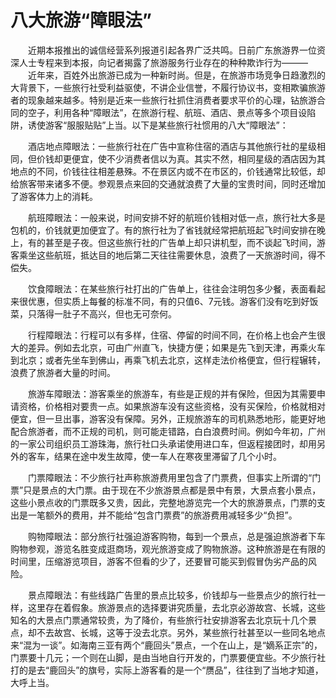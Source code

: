 # 八大旅游“障眼法”  

&emsp;&emsp;近期本报推出的诚信经营系列报道引起各界广泛共鸣。日前广东旅游界一位资深人士专程来到本报，向记者揭露了旅游服务行业存在的种种欺诈行为———  
&emsp;&emsp;近年来，百姓外出旅游已成为一种新时尚。但是，在旅游市场竞争日趋激烈的大背景下，一些旅行社受利益驱使，不讲企业信誉，不履行协议书，变相欺骗旅游者的现象越来越多。特别是近来一些旅行社抓住消费者要求平价的心理，钻旅游合同的空子，利用各种“障眼法”，在旅游行程、航班、酒店、景点等多个项目设陷阱，诱使游客“服服贴贴”上当。以下是某些旅行社惯用的八大“障眼法”：  

&emsp;&emsp;酒店地点障眼法：一些旅行社在广告中宣称住宿的酒店与其他旅行社的星级相同，但价钱却更便宜，使不少消费者信以为真。其实不然，相同星级的酒店因为其地点的不同，价钱往往相差悬殊。不在景区内或不在市区的，价钱通常比较低，却给旅客带来诸多不便。参观景点来回的交通就浪费了大量的宝贵时间，同时还增加了游客体力上的消耗。  

&emsp;&emsp;航班障眼法：一般来说，时间安排不好的航班价钱相对低一点，旅行社大多是包机的，价钱就更加便宜了。有的旅行社为了省钱就经常把航班起飞时间安排在晚上，有的甚至是子夜。但这些旅行社的广告单上却只讲机型，而不谈起飞时间，游客乘坐这些航班，抵达目的地后第二天往往需要休息，浪费了一天旅游时间，得不偿失。  

&emsp;&emsp;饮食障眼法：在某些旅行社打出的广告单上，往往会注明包多少餐，表面看起来很优惠，但实质上每餐的标准不同，有的只值6、7元钱。游客们没有吃到好饭菜，只落得一肚子不高兴，但也无可奈何。  

&emsp;&emsp;行程障眼法：行程可以有多样，住宿、停留的时间不同，在价格上也会产生很大的差异。例如去北京，可由广州直飞，快捷方便；如果是先飞到天津，再乘火车到北京；或者先坐车到佛山，再乘飞机去北京，这样走法价格便宜，但行程辗转，浪费了旅游者大量的时间。  

&emsp;&emsp;旅游车障眼法：游客乘坐的旅游车，有些是正规的并有保险，但因为其需要申请资格，价格相对要贵一点。如果旅游车没有这些资格，没有买保险，价格就相对便宜，但一旦出事，游客没有保障。另外，正规旅游车的司机熟悉地形，能更好地配合旅游者，而不正规的司机，则可能走错路，白白浪费时间。例如今年初，广州的一家公司组织员工游珠海，旅行社口头承诺使用进口车，但返程接团时，却用另外的客车，结果在途中发生故障，使一车人在寒夜里滞留了几个小时。  

&emsp;&emsp;门票障眼法：不少旅行社声称旅游费用里包含了门票费，但事实上所谓的“门票”只是景点的大门票。由于现在不少旅游景点都是景中有景，大景点套小景点，这些小景点收的门票既多又贵，因此，完整地游览完一个大的旅游景点，门票的支出是一笔额外的费用，并不能给“包含门票费”的旅游费用减轻多少“负担”。  

&emsp;&emsp;购物障眼法：部分旅行社强迫游客购物，每到一个景点，总是强迫旅游者下车购物参观，游览名胜变成逛商场，观光旅游变成了购物旅游。这种旅游是在有限的时间里，压缩游览项目，游客不但看的少了，还要冒可能买到假冒伪劣产品的风险。  

&emsp;&emsp;景点障眼法：有些线路广告里的景点比较多，价钱却与一些景点少的旅行社一样，这里存在着假象。旅游景点的选择要讲究质量，去北京必游故宫、长城，这些知名的大景点门票通常较贵，为了降价，有些旅行社安排游客去北京玩十几个景点，却不去故宫、长城，这等于没去北京。另外，某些旅行社甚至以一些同名地点来“混为一谈”。如海南三亚有两个“鹿回头”景点，一个在山上，是“嫡系正宗”的，门票要十几元；一个则在山脚，是由当地自行开发的，门票要便宜些。不少旅行社打的是去“鹿回头”的旗号，实际上游客看的是一个“赝品”，往往到了当地才知道，大呼上当。  